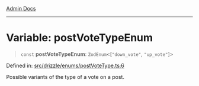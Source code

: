 [Admin Docs](/)

***

# Variable: postVoteTypeEnum

> `const` **postVoteTypeEnum**: `ZodEnum`\<\[`"down_vote"`, `"up_vote"`\]\>

Defined in: [src/drizzle/enums/postVoteType.ts:6](https://github.com/Suyash878/talawa-api/blob/dcefc5853f313fc5e9e097849457ef0d144bcf61/src/drizzle/enums/postVoteType.ts#L6)

Possible variants of the type of a vote on a post.
